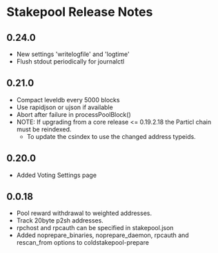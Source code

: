 # Stakepool Release Notes

## 0.24.0

- New settings 'writelogfile' and 'logtime'
- Flush stdout periodically for journalctl


## 0.21.0

- Compact leveldb every 5000 blocks
- Use rapidjson or ujson if available
- Abort after failure in processPoolBlock()
- NOTE: If upgrading from a core release <= 0.19.2.18 the Particl chain must be reindexed.
  - To update the csindex to use the changed address typeids.


## 0.20.0

- Added Voting Settings page


## 0.0.18

- Pool reward withdrawal to weighted addresses.
- Track 20byte p2sh addresses.
- rpchost and rpcauth can be specified in stakepool.json
- Added noprepare_binaries, noprepare_daemon, rpcauth and rescan_from options to coldstakepool-prepare
